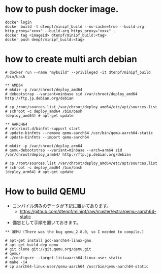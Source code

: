 # how to push docker image.

~~~~
docker login
docker build -t dtenpf/minipf_build --no-cache=true --build-arg http_proxy="xxxx" --build-arg https_proxy="xxxx" . 
docker tag <imageid> dtenpf/minipf_build:<tag>
docker push denpf/minipf_build:<tag>
~~~~

# how to create multi arch debian

~~~~
# docker run --name "mybuild" --privileged -it dtenpf/minipf_build /bin/bash

** AMD64
# mkdir -p /var/chroot/deploy_amd64
# debootstrap --variant=minbase sid /var/chroot/deploy_amd64 http://ftp.jp.debian.org/debian

# cp /root/sources.list /var/chroot/deploy_amd64/etc/apt/sources.list
# schroot -c deploy_amd64 /bin/bash
(deploy_amd64) # apt-get update
 
** AARCH64
# /etc/init.d/binfmt-support start
# update-binfmts --remove qemu-aarch64 /usr/bin/qemu-aarch64-static
# update-binfmts --import qemu-aarch64

# mkdir -p /var/chroot/deploy_arm64
# qemu-debootstrap --variant=minbase --arch=arm64 sid /var/chroot/deploy_arm64/ http://ftp.jp.debian.org/debian

# cp /root/sources.list /var/chroot/deploy_amd64/etc/apt/sources.list
# schroot -c deploy_amd64 /bin/bash
(deploy_arm64) # apt-get update
~~~~

# How to build QEMU

- コンパイル済みのデータが下記に置いてあります。
  - https://github.com/dtenpf/minipf/raw/master/extra/qemu-aarch64-static
- 備忘として手順を置いておきます。

~~~~
** QEMU (There was the bug qemu_2.8.0, so I needed to compile.)

# apt-get install gcc-aarch64-linux-gnu
# apt-get build-dep qemu
# git clone git://git.qemu.org/qemu.git
# qemu/
# ./configure --target-list=aarch64-linux-user static
# make -j4
# cp aarch64-linux-user/qemu-aarch64 /usr/bin/qemu-aarch64-static
~~~~
